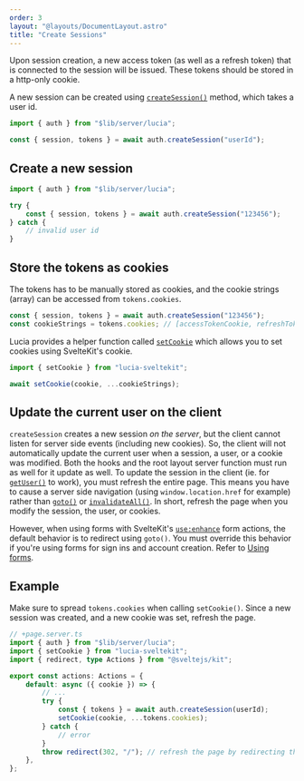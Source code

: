 ```yaml
---
order: 3
layout: "@layouts/DocumentLayout.astro"
title: "Create Sessions"
---
```


Upon session creation, a new access token (as well as a refresh token) that is connected to the session will be issued. These tokens should be stored in a http-only cookie.

A new session can be created using [`createSession()`](/reference/api/server-api#createsession) method, which takes a user id.

```ts
import { auth } from "$lib/server/lucia";

const { session, tokens } = await auth.createSession("userId");
```

## Create a new session

```ts
import { auth } from "$lib/server/lucia";

try {
    const { session, tokens } = await auth.createSession("123456");
} catch {
    // invalid user id
}
```

## Store the tokens as cookies

The tokens has to be manually stored as cookies, and the cookie strings (array) can be accessed from `tokens.cookies`.

```ts
const { session, tokens } = await auth.createSession("123456");
const cookieStrings = tokens.cookies; // [accessTokenCookie, refreshTokenCookie]
```

Lucia provides a helper function called [`setCookie`](/reference/api/server-api#setcookie) which allows you to set cookies using SvelteKit's cookie.

```ts
import { setCookie } from "lucia-sveltekit";

await setCookie(cookie, ...cookieStrings);
```

## Update the current user on the client

`createSession` creates a new session _on the server_, but the client cannot listen for server side events (including new cookies). So, the client will not automatically update the current user when a session, a user, or a cookie was modified. Both the hooks and the root layout server function must run as well for it update as well. To update the session in the client (ie. for [`getUser()`](/reference/api/client-api#getuser) to work), you must refresh the entire page. This means you have to cause a server side navigation (using `window.location.href` for example) rather than [`goto()`](https://kit.svelte.dev/docs/modules#$app-navigation-goto) or [`invalidateAll()`](https://kit.svelte.dev/docs/modules#$app-navigation-invalidateall). In short, refresh the page when you modify the session, the user, or cookies.

However, when using forms with SvelteKit's [`use:enhance`](https://kit.svelte.dev/docs/modules#$app-forms-enhance) form actions, the default behavior is to redirect using `goto()`. You must override this behavior if you're using forms for sign ins and account creation. Refer to [Using forms](/learn/basics/using-forms).

## Example

Make sure to spread `tokens.cookies` when calling `setCookie()`. Since a new session was created, and a new cookie was set, refresh the page.

```ts
// +page.server.ts
import { auth } from "$lib/server/lucia";
import { setCookie } from "lucia-sveltekit";
import { redirect, type Actions } from "@sveltejs/kit";

export const actions: Actions = {
    default: async ({ cookie }) => {
        // ...
        try {
            const { tokens } = await auth.createSession(userId);
            setCookie(cookie, ...tokens.cookies);
        } catch {
            // error
        }
        throw redirect(302, "/"); // refresh the page by redirecting the user
    },
};
```
